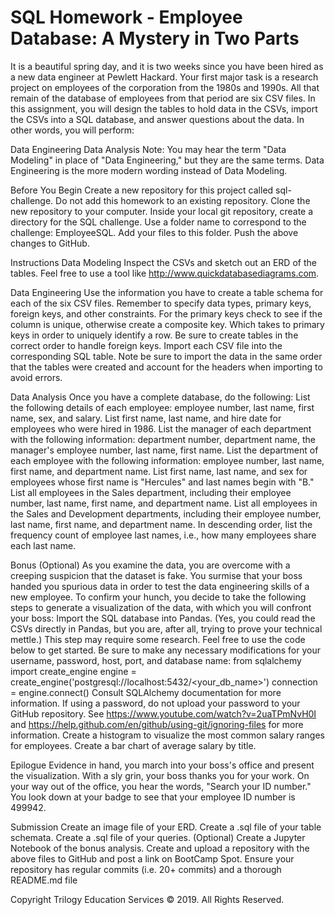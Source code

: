 # SQL Homework - Employee Database: A Mystery in Two Parts
It is a beautiful spring day, and it is two weeks since you have been hired as a new data engineer at Pewlett Hackard. Your first major task is a research project on employees of the corporation from the 1980s and 1990s. All that remain of the database of employees from that period are six CSV files.
In this assignment, you will design the tables to hold data in the CSVs, import the CSVs into a SQL database, and answer questions about the data. In other words, you will perform:

Data Engineering
Data Analysis
Note: You may hear the term "Data Modeling" in place of "Data Engineering," but they are the same terms. Data Engineering is the more modern wording instead of Data Modeling.

Before You Begin
Create a new repository for this project called sql-challenge. Do not add this homework to an existing repository.
Clone the new repository to your computer.
Inside your local git repository, create a directory for the SQL challenge. Use a folder name to correspond to the challenge: EmployeeSQL.
Add your files to this folder.
Push the above changes to GitHub.

Instructions
Data Modeling
Inspect the CSVs and sketch out an ERD of the tables. Feel free to use a tool like http://www.quickdatabasediagrams.com.

Data Engineering
Use the information you have to create a table schema for each of the six CSV files. Remember to specify data types, primary keys, foreign keys, and other constraints.
For the primary keys check to see if the column is unique, otherwise create a composite key. Which takes to primary keys in order to uniquely identify a row.
Be sure to create tables in the correct order to handle foreign keys.
Import each CSV file into the corresponding SQL table. Note be sure to import the data in the same order that the tables were created and account for the headers when importing to avoid errors.

Data Analysis
Once you have a complete database, do the following:
List the following details of each employee: employee number, last name, first name, sex, and salary.
List first name, last name, and hire date for employees who were hired in 1986.
List the manager of each department with the following information: department number, department name, the manager's employee number, last name, first name.
List the department of each employee with the following information: employee number, last name, first name, and department name.
List first name, last name, and sex for employees whose first name is "Hercules" and last names begin with "B."
List all employees in the Sales department, including their employee number, last name, first name, and department name.
List all employees in the Sales and Development departments, including their employee number, last name, first name, and department name.
In descending order, list the frequency count of employee last names, i.e., how many employees share each last name.

Bonus (Optional)
As you examine the data, you are overcome with a creeping suspicion that the dataset is fake. You surmise that your boss handed you spurious data in order to test the data engineering skills of a new employee. To confirm your hunch, you decide to take the following steps to generate a visualization of the data, with which you will confront your boss:
Import the SQL database into Pandas. (Yes, you could read the CSVs directly in Pandas, but you are, after all, trying to prove your technical mettle.) This step may require some research. Feel free to use the code below to get started. Be sure to make any necessary modifications for your username, password, host, port, and database name:
from sqlalchemy import create_engine
engine = create_engine('postgresql://localhost:5432/<your_db_name>')
connection = engine.connect()
Consult SQLAlchemy documentation for more information.
If using a password, do not upload your password to your GitHub repository. See https://www.youtube.com/watch?v=2uaTPmNvH0I and https://help.github.com/en/github/using-git/ignoring-files for more information.
Create a histogram to visualize the most common salary ranges for employees.
Create a bar chart of average salary by title.


Epilogue
Evidence in hand, you march into your boss's office and present the visualization. With a sly grin, your boss thanks you for your work. On your way out of the office, you hear the words, "Search your ID number." You look down at your badge to see that your employee ID number is 499942.

Submission
Create an image file of your ERD.
Create a .sql file of your table schemata.
Create a .sql file of your queries.
(Optional) Create a Jupyter Notebook of the bonus analysis.
Create and upload a repository with the above files to GitHub and post a link on BootCamp Spot.
Ensure your repository has regular commits (i.e. 20+ commits) and a thorough README.md file



Copyright
Trilogy Education Services © 2019. All Rights Reserved.
